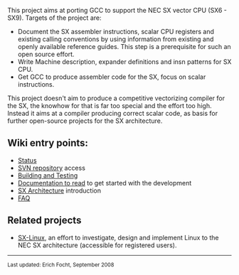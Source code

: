 This project aims at porting GCC to support the NEC SX vector CPU (SX6 - SX9). Targets of the project are:
  * Document the SX assembler instructions, scalar CPU registers and existing calling conventions by using information from existing and openly available reference guides. This step is a prerequisite for such an open source effort.
  * Write Machine description, expander definitions and insn patterns for SX CPU.
  * Get GCC to produce assembler code for the SX, focus on scalar instructions.

This project doesn't aim to produce a competitive vectorizing compiler for the SX, the knowhow for that is far too special and the effort too high. Instead it aims at a compiler producing correct scalar code, as basis for further open-source projects for the SX architecture.

## Wiki entry points: ##

  * [Status](StatusPage.md)
  * [SVN repository](SVNrepository.md) access
  * [Building and Testing](BuildTest.md)
  * [Documentation to read](DocsToRead.md) to get started with the development
  * [SX Architecture](SXArch.md) introduction
  * [FAQ](QuestionsAndAnswers.md)


## Related projects ##

  * [SX-Linux](https://sx-linux.hlrs.de/trac.cgi/sx-linux), an effort to investigate, design and implement Linux to the NEC SX architecture (accessible for registered users).


---


<sub>Last updated: Erich Focht, September 2008</sub>